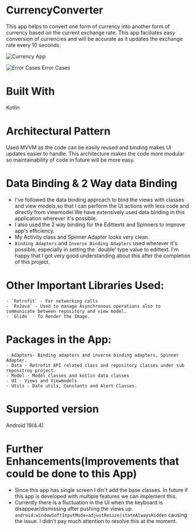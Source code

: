 # CurrencyConverter
This app helps to convert one form of currency into another form of currency based on the current exchange rate.
This app faciliates easy conversion of currencies and will be accurate as it updates the exchange rate every 10 seconds.


![Currency App](https://user-images.githubusercontent.com/31012185/87347925-896af880-c586-11ea-81a1-feb7823e192d.gif)

![Error Cases](https://user-images.githubusercontent.com/31012185/87348303-157d2000-c587-11ea-920e-0962f1eb0f3b.gif)
      Error Cases


# Built With
  Kotlin

# Architectural Pattern
Used MVVM as the code can be easily reused and binding makes UI updates easier to handle. 
This architecture makes the code more modular so maintainability of code in future will be more easy.


#  Data Binding & 2 Way data Binding
- I've followed the data binding approach to bind the views with classes and view models,so that I can perform the UI actions with less code and directly from viewmodel.We have extensively used data binding in this application wherever it's possible. 
- I also used the 2 way binding for the Edittexts and Spinners to improve app's efficiency. 
- My Activity class and Spinner Adapter looks very clean.
- `Binding Adapters` and `Inverse Binding Adapters` used wherever it's possible, especially in setting the `double' type value to edittext. I'm happy that I got very good understanding about this after the completion of this project. 
    
# Other Important Libraries Used:
    - `Retrofit` - For networking calls
    - `RxJava` - Used to manage Asynchronous operations also to communicate between repository and view model.
    - `Glide` - To Render the Image.
 # Packages in the App:
    - Adapters- Binding adapters and inverse binding adapters, Spinner Adapter.
    - Data - Retrofit API related class and repository classes under sub repositroy project.
    - Model - Model classes and kotlin data classes
    - UI - Views and Viewmodels
    - Utils - Date utils, Constants and Alert Classes.
    
# Supported version
Android 19(4.4)

# Further Enhancements(Improvements that could be done to this App)
- Since this app has single screen I din't add the base classes. In future if this app is developed with multiple features we can implement this.
- Currently there is a fluctuation in the UI when the keyboard is disappear/dismissing after pushing the views up. `android:windowSoftInputMode=adjustResize|stateAlwaysHidden` causing the issue. I didn't pay much attention to resolve this at the moment.


